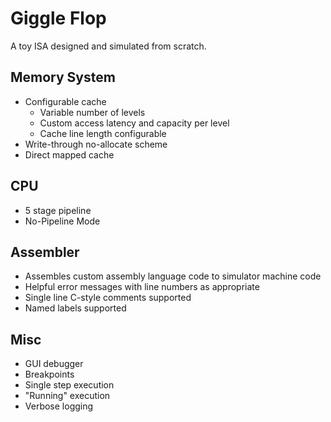 # Giggle Flop

A toy ISA designed and simulated from scratch.

## Memory System

- Configurable cache
    - Variable number of levels
    - Custom access latency and capacity per level
    - Cache line length configurable
- Write-through no-allocate scheme
- Direct mapped cache

## CPU

- 5 stage pipeline
- No-Pipeline Mode

## Assembler

- Assembles custom assembly language code to simulator machine code
- Helpful error messages with line numbers as appropriate
- Single line C-style comments supported
- Named labels supported

## Misc

- GUI debugger
- Breakpoints
- Single step execution
- "Running" execution
- Verbose logging
